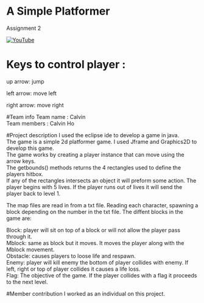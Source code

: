 # A Simple Platformer
Assignment 2

[![YouTube](https://img.youtube.com/vi/BknMMHymF6k/0.jpg)](https://www.youtube.com/watch?v=BknMMHymF6k)

# Keys to control player :<br />

up arrow: jump

left arrow: move left

right arrow: move right

#Team info
Team name : Calvin <br />
Team members : Calvin Ho<br />

#Project description
I used the eclipse ide to develop a game in java.<br />
The game is a simple 2d platformer game. I used Jframe and Graphics2D to develop this game.<br />
The game works by creating a player instance that can move using the arrow keys.<br />
The getbounds() methods returns the 4 rectangles used to define the players hitbox. <br />
If any of the rectangles intersects an object it will preform some action.
The player begins with 5 lives. If the player runs out of lives it will send the player back to level 1.


The map files are read in from a txt file. Reading each character, spawning a block depending on the number in the txt file.
The diffent blocks in the game are:

Block: player will sit on top of a block or will not allow the player pass through it.<br />
Mblock: same as block but it moves. It moves the player along with the Mblock movement.<br />
Obstacle: causes players to loose life and respawn.<br />
Enemy: player will kill enemy the bottom of player collides with enemy. If left, right or top of player collides it causes a life loss.<br />
Flag: The objective of the game. If the player collides with a flag it proceeds to the next level.<br />


#Member contribution
I worked as an individual on this project.

